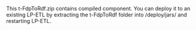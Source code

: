 This t-FdpToRdf.zip contains compiled component. You can deploy it to an existing LP-ETL by extracting the t-FdpToRdf folder into /deploy/jars/ and restarting LP-ETL.